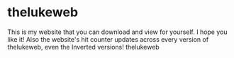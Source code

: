 # thelukeweb
This is my website that you can download and view for yourself.
I hope you like it!
Also the website's hit counter updates across every version of thelukeweb, even the Inverted versions!
thelukeweb
